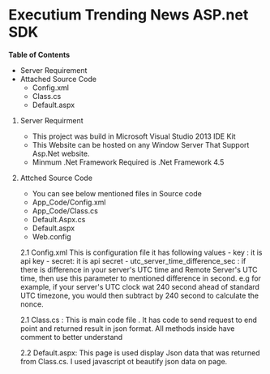 # Executium Trending News ASP.net SDK
**Table of Contents**

- Server Requirement
- Attached Source Code
	- Config.xml
	- Class.cs
	- Default.aspx
	
1. Server Requirment
	- This project was build in Microsoft Visual Studio 2013 IDE Kit
	- This Website can be hosted on any Window Server That Support Asp.Net website.
	- Minmum .Net Framework Required is .Net Framework 4.5
	
2. Attched Source Code
	- You can see below mentioned files in Source code
	- App_Code/Config.xml
	- App_Code/Class.cs
	- Default.Aspx.cs
	- Default.aspx
	- Web.config
	
	2.1 Config.xml
		This is configuration file it has following values
			- key : it is api key
			- secret: it is api secret
			- utc_server_time_difference_sec : if there is difference in your server's UTC time and Remote Server's UTC time, then use this parameter to mentioned difference in second. e.g for example, if your server's UTC clock wat 240 second ahead of standard UTC timezone, you would then subtract by 240 second to calculate the nonce.
	
    2.1 Class.cs : This is main code file . It has code to send request to end point and returned result in json format. All methods inside have comment to better understand
	
	2.2 Default.aspx: This page is used display Json data that was returned from Class.cs. I used javascript ot beautify json data on page.


												 		
